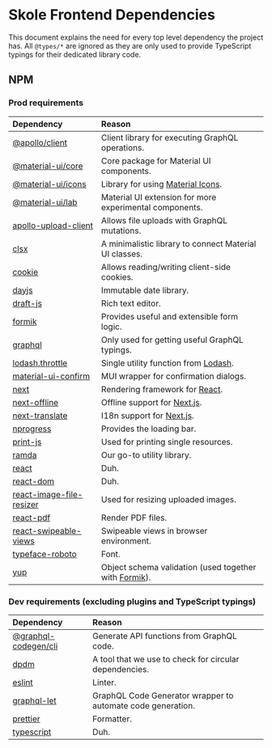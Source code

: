 # Skole Frontend Dependencies

This document explains the need for every top level dependency the project has.
All `@types/*` are ignored as they are only used to provide TypeScript typings for their dedicated library code.

## NPM

### Prod requirements

| Dependency                                                                         | Reason                                                                                        |
| :--------------------------------------------------------------------------------- | :-------------------------------------------------------------------------------------------- |
| [@apollo/client](https://www.npmjs.com/package/@apollo/client)                     | Client library for executing GraphQL operations.                                              |
| [@material-ui/core](https://www.npmjs.com/package/@material-ui/core)               | Core package for Material UI components.                                                      |
| [@material-ui/icons](https://www.npmjs.com/package/@material-ui/icons)             | Library for using [Material Icons](https://material.io/resources/icons/).                     |
| [@material-ui/lab](https://www.npmjs.com/package/@material-ui/lab)                 | Material UI extension for more experimental components.                                       |
| [apollo-upload-client](https://www.npmjs.com/package/apollo-upload-client)         | Allows file uploads with GraphQL mutations.                                                   |
| [clsx](https://www.npmjs.com/package/clsx)                                         | A minimalistic library to connect Material UI classes.                                        |
| [cookie](https://www.npmjs.com/package/cookie)                                     | Allows reading/writing client-side cookies.                                                   |
| [dayjs](https://www.npmjs.com/package/days)                                        | Immutable date library.                                                                       |
| [draft-js](https://www.npmjs.com/package/draft-js)                                 | Rich text editor.                                                                             |
| [formik](https://www.npmjs.com/package/formik)                                     | Provides useful and extensible form logic.                                                    |
| [graphql](https://www.npmjs.com/package/graphql)                                   | Only used for getting useful GraphQL typings.                                                 |
| [lodash.throttle](https://www.npmjs.com/package/lodash.thorttle)                   | Single utility function from [Lodash](https://www.npmjs.com/package/lodash).                  |
| [material-ui-confirm](https://www.npmjs.com/package/material-ui-confirm)           | MUI wrapper for confirmation dialogs.                                                         |
| [next](https://www.npmjs.com/package/next)                                         | Rendering framework for [React](https://www.npmjs.com/package/react).                         |
| [next-offline](https://www.npmjs.com/package/next-offline)                         | Offline support for [Next.js](https://www.npmjs.com/package/next).                            |
| [next-translate](https://www.npmjs.com/package/next-translate)                     | I18n support for [Next.js](https://www.npmjs.com/package/next).                               |
| [nprogress](https://www.npmjs.com/package/nprogress)                               | Provides the loading bar.                                                                     |
| [print-js](https://www.npmjs.com/package/print-js)                                 | Used for printing single resources.                                                           |
| [ramda](https://www.npmjs.com/package/ramda)                                       | Our go-to utility library.                                                                    |
| [react](https://www.npmjs.com/package/react)                                       | Duh.                                                                                          |
| [react-dom](https://www.npmjs.com/package/react-dom)                               | Duh.                                                                                          |
| [react-image-file-resizer](https://www.npmjs.com/package/react-image-file-resizer) | Used for resizing uploaded images.                                                            |
| [react-pdf](https://www.npmjs.com/package/react-pdf)                               | Render PDF files.                                                                             |
| [react-swipeable-views](https://www.npmjs.com/package/react-swipeable-views)       | Swipeable views in browser environment.                                                       |
| [typeface-roboto](https://www.npmjs.com/package/typeface-roboto)                   | Font.                                                                                         |
| [yup](https://www.npmjs.com/package/yup)                                           | Object schema validation (used together with [Formik](https://www.npmjs.com/package/formik)). |

### Dev requirements (excluding plugins and TypeScript typings)

| Dependency                                                                 | Reason                                                      |
| :------------------------------------------------------------------------- | :---------------------------------------------------------- |
| [@graphql-codegen/cli](https://www.npmjs.com/package/@graphql-codegen/cli) | Generate API functions from GraphQL code.                   |
| [dpdm](https://www.npmjs.com/package/dpdm)                                 | A tool that we use to check for circular dependencies.      |
| [eslint](https://www.npmjs.com/package/eslint)                             | Linter.                                                     |
| [graphql-let](https://www.npmjs.com/package/graphql-let)                   | GraphQL Code Generator wrapper to automate code generation. |
| [prettier](https://www.npmjs.com/package/prettier)                         | Formatter.                                                  |
| [typescript](https://www.npmjs.com/package/typescript)                     | Duh.                                                        |
